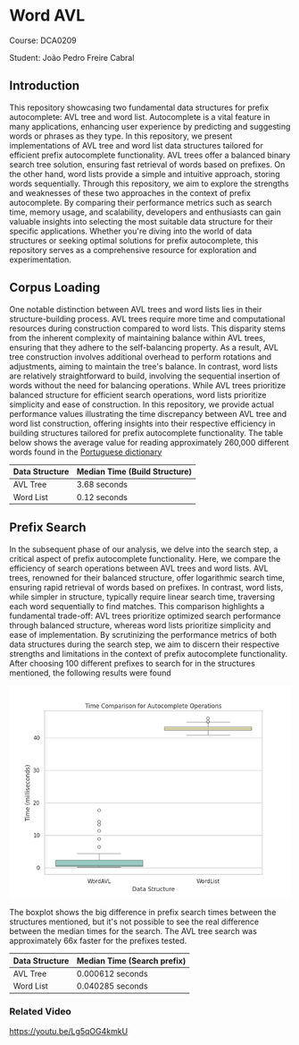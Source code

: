 # Word AVL

Course: DCA0209

Student: João Pedro Freire Cabral


## Introduction

This repository showcasing two fundamental data structures for prefix autocomplete: AVL tree and word list. Autocomplete is a vital feature in many applications, enhancing user experience by predicting and suggesting words or phrases as they type. In this repository, we present implementations of AVL tree and word list data structures tailored for efficient prefix autocomplete functionality. AVL trees offer a balanced binary search tree solution, ensuring fast retrieval of words based on prefixes. On the other hand, word lists provide a simple and intuitive approach, storing words sequentially. Through this repository, we aim to explore the strengths and weaknesses of these two approaches in the context of prefix autocomplete. By comparing their performance metrics such as search time, memory usage, and scalability, developers and enthusiasts can gain valuable insights into selecting the most suitable data structure for their specific applications. Whether you're diving into the world of data structures or seeking optimal solutions for prefix autocomplete, this repository serves as a comprehensive resource for exploration and experimentation.

## Corpus Loading

One notable distinction between AVL trees and word lists lies in their structure-building process. AVL trees require more time and computational resources during construction compared to word lists. This disparity stems from the inherent complexity of maintaining balance within AVL trees, ensuring that they adhere to the self-balancing property. As a result, AVL tree construction involves additional overhead to perform rotations and adjustments, aiming to maintain the tree's balance. In contrast, word lists are relatively straightforward to build, involving the sequential insertion of words without the need for balancing operations. While AVL trees prioritize balanced structure for efficient search operations, word lists prioritize simplicity and ease of construction. In this repository, we provide actual performance values illustrating the time discrepancy between AVL tree and word list construction, offering insights into their respective efficiency in building structures tailored for prefix autocomplete functionality. The table below shows the average value for reading approximately 260,000 different words found in the [Portuguese dictionary](https://www.ime.usp.br/~pf/dicios/br-utf8.txt)

| Data Structure | Median Time (Build Structure)     |
|----------------|-----------------------------------|
| AVL Tree       | 3.68 seconds |
| Word List      | 0.12 seconds |


## Prefix Search

In the subsequent phase of our analysis, we delve into the search step, a critical aspect of prefix autocomplete functionality. Here, we compare the efficiency of search operations between AVL trees and word lists. AVL trees, renowned for their balanced structure, offer logarithmic search time, ensuring rapid retrieval of words based on prefixes. In contrast, word lists, while simpler in structure, typically require linear search time, traversing each word sequentially to find matches. This comparison highlights a fundamental trade-off: AVL trees prioritize optimized search performance through balanced structure, whereas word lists prioritize simplicity and ease of implementation. By scrutinizing the performance metrics of both data structures during the search step, we aim to discern their respective strengths and limitations in the context of prefix autocomplete functionality. After choosing 100 different prefixes to search for in the structures mentioned, the following results were found

![Comparison](assets/comparison.png)

The boxplot shows the big difference in prefix search times between the structures mentioned, but it's not possible to see the real difference between the median times for the search. The AVL tree search was approximately 66x faster for the prefixes tested.

| Data Structure | Median Time (Search prefix)     |
|----------------|-----------------------------------|
| AVL Tree       | 0.000612 seconds |
| Word List      | 0.040285 seconds |

### Related Video

https://youtu.be/Lg5qOG4kmkU
